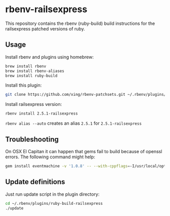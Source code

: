 # rbenv-railsexpress

This repository contains the rbenv (ruby-build) build instructions for the railsexpress patched versions of ruby.

## Usage

Install rbenv and plugins using homebrew:

```sh
brew install rbenv
brew install rbenv-aliases
brew install ruby-build
```

Install this plugin:

```sh
git clone https://github.com/xing/rbenv-patchsets.git ~/.rbenv/plugins/ruby-build-railsexpress
```

Install railsexpress version:

```sh
rbenv install 2.5.1-railsexpress
```

`rbenv alias --auto` creates an alias `2.5.1` for `2.5.1-railsexpress`

## Troubleshooting

On OSX El Capitan it can happen that gems fail to build because of openssl errors.
The following command might help:

```sh
gem install eventmachine -v '1.0.8' -- --with-cppflags=-I/usr/local/opt/openssl/include
```

## Update definitions

Just run update script in the plugin directory:

```sh
cd ~/.rbenv/plugins/ruby-build-railsexpress
./update
```
